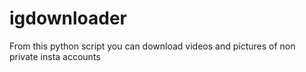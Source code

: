 # igdownloader
From this python script you can download videos and pictures of non private insta accounts
